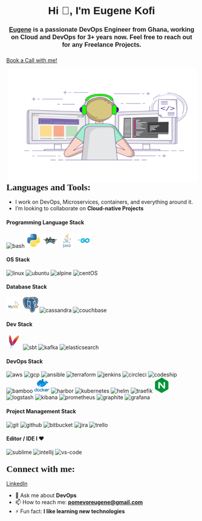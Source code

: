 <!-- Header Section -->
<h1 align="center"><font face="Arial">Hi 👋, I'm Eugene Kofi</font></h1>
<h3 align="center"><font face="Arial"><a href="https://www.linkedin.com/in/eugene-pomevor/" target="_blank" rel="noreferrer">Eugene</a> is a passionate DevOps Engineer from Ghana, working on Cloud and DevOps for 3+ years now. Feel free to reach out for any Freelance Projects.</font></h3>

<!-- Schedule a 1-on-1 Call Section -->
<h3 align="left"><font size="+2" face="Verdana"></font></h3>
<p align="left">
  <a href="https://topmate.io/YOUR-TOPMATE-USERNAME" target="_blank" rel="noreferrer"> Book a Call with me! </a>
</p>

<!-- GIF -->
<img align="right" height="300" width="500" src="https://raw.githubusercontent.com/mikonoid/mikonoid/main/images/gifs/coder3.gif" />

<!-- Languages and Tools Section -->
<h3 align="left"><font size="+2" face="Verdana">Languages and Tools:</font></h3>

- I work on DevOps, Microservices, containers, and everything around it.
- I’m looking to collaborate on **Cloud-native Projects**

#### Programming Language Stack
<p align="left">
<img src="https://www.vectorlogo.zone/logos/gnu_bash/gnu_bash-icon.svg" alt="bash" width="40" height="40"/>  
<img src="https://raw.githubusercontent.com/github/explore/master/topics/python/python.png" alt="python" width="40" height="40"/> 
<img src="https://raw.githubusercontent.com/github/explore/master/topics/groovy/groovy.png" alt="groovy" width="40" height="40"/>  
<img src="https://raw.githubusercontent.com/github/explore/master/topics/java/java.png" alt="java" width="40" height="40"/>  
<img src="https://raw.githubusercontent.com/github/explore/master/topics/go/go.png" alt="go" width="40" height="40"/> 
</p>

#### OS Stack
<p align="left">
<img src="https://brandlogos.net/wp-content/uploads/2020/03/Linux-logo.png" alt="linux" width="40" height="40"/>  
<img src="https://www.vectorlogo.zone/logos/ubuntu/ubuntu-icon.svg" alt="ubuntu" width="40" height="40"/>  
<img src="https://www.vectorlogo.zone/logos/alpinelinux/alpinelinux-icon.svg" alt="alpine" width="40" height="40"/> 
<img src="https://www.vectorlogo.zone/logos/centos/centos-icon.svg" alt="centOS" width="40" height="40"/> 
</p>

#### Database Stack
<p align="left">
<img src="https://raw.githubusercontent.com/github/explore/master/topics/mysql/mysql.png" alt="mysql" width="40" height="40"/>  
<img src="https://raw.githubusercontent.com/github/explore/master/topics/postgresql/postgresql.png" alt="postgresql" width="40" height="40"/>  
<img src="https://www.vectorlogo.zone/logos/apache_cassandra/apache_cassandra-icon.svg" alt="cassandra" width="40" height="40"/> 
<img src="https://www.vectorlogo.zone/logos/couchbase/couchbase-icon.svg" alt="couchbase" width="40" height="40"/> 
</p>

#### Dev Stack
<p align="left">
<img src="https://raw.githubusercontent.com/vscode-icons/vscode-icons/master/icons/file_type_maven.svg" alt="maven" width="40" height="40"/> 
<img src="https://www.vectorlogo.zone/logos/scala-sbt/scala-sbt-icon.svg" alt="sbt" width="40" height="40"/> 
<img src="https://www.vectorlogo.zone/logos/apache_kafka/apache_kafka-icon.svg" alt="kafka" width="40" height="40"/> 
<img src="https://www.vectorlogo.zone/logos/elastic/elastic-icon.svg" alt="elasticsearch" width="40" height="40"/> 
</p>

#### DevOps Stack 
<p align="left">
<img src="https://www.vectorlogo.zone/logos/amazon_aws/amazon_aws-icon.svg" alt="aws" width="40" height="40"/> 
<img src="https://www.vectorlogo.zone/logos/google_cloud/google_cloud-icon.svg" alt="gcp" width="40" height="40"/>  
<img src="https://www.vectorlogo.zone/logos/ansible/ansible-icon.svg" alt="ansible" width="40" height="40"/> 
<img src="https://www.vectorlogo.zone/logos/terraformio/terraformio-icon.svg" alt="terraform" width="40" height="40"/> 
<img src="https://www.vectorlogo.zone/logos/jenkins/jenkins-icon.svg" alt="jenkins" width="40" height="40"/>  
<img src="https://www.vectorlogo.zone/logos/circleci/circleci-icon.svg" alt="circleci" width="40" height="40"/> 
<img src="https://www.vectorlogo.zone/logos/codeship/codeship-icon.svg" alt="codeship" width="40" height="40"/> 
<img src="https://www.vectorlogo.zone/logos/atlassian_bamboo/atlassian_bamboo-icon.svg" alt="bamboo" width="40" height="40"/> 
<img src="https://raw.githubusercontent.com/github/explore/master/topics/docker/docker.png" alt="docker" width="40" height="40"/>  
<img src="https://www.vectorlogo.zone/logos/goharborio/goharborio-icon.svg" alt="harbor" width="40" height="40"/> 
<img src="https://www.vectorlogo.zone/logos/kubernetes/kubernetes-icon.svg" alt="kubernetes" width="40" height="40"/>  
<img src="https://www.vectorlogo.zone/logos/helmsh/helmsh-icon.svg" alt="helm" width="40" height="40"/> 
<img src="https://www.vectorlogo.zone/logos/traefikio/traefikio-icon.svg" alt="traefik" width="40" height="40"/> 
<img src="https://raw.githubusercontent.com/github/explore/master/topics/nginx/nginx.png" alt="nginx" width="40" height="40"/>  
<img src="https://www.vectorlogo.zone/logos/elasticco_logstash/elasticco_logstash-icon.svg" alt="logstash" width="40" height="40"/> 
<img src="https://www.vectorlogo.zone/logos/elasticco_kibana/elasticco_kibana-icon.svg" alt="kibana" width="40" height="40"/> 
<img src="https://www.vectorlogo.zone/logos/prometheusio/prometheusio-icon.svg" alt="prometheus" width="40" height="40"/> 
<img src="https://www.vectorlogo.zone/logos/graphiteapp/graphiteapp-icon.svg" alt="graphite" width="40" height="40"/> 
<img src="https://www.vectorlogo.zone/logos/grafana/grafana-icon.svg" alt="grafana" width="40" height="40"/> 
</p>

#### Project Management Stack
<p align="left">
<img src="https://www.vectorlogo.zone/logos/git-scm/git-scm-icon.svg" alt="git" width="40" height="40"/>  
<img src="https://www.vectorlogo.zone/logos/github/github-icon.svg" alt="github" width="40" height="40"/> 
<img src="https://www.vectorlogo.zone/logos/bitbucket/bitbucket-icon.svg" alt="bitbucket" width="40" height="40"/>  
<img src="https://www.vectorlogo.zone/logos/atlassian_jira/atlassian_jira-icon.svg" alt="jira" width="40" height="40"/> 
<img src="https://www.vectorlogo.zone/logos/trello/trello-icon.svg" alt="trello" width="40" height="40"/>
</p>

#### Editor / IDE I ♥
<p align="left">
<img src="https://cdn.worldvectorlogo.com/logos/sublime-text.svg" alt="sublime" width="40" height="40"/> 
<img src="https://cdn.worldvectorlogo.com/logos/intellij-idea-1.svg" alt="intellij" width="40" height="40"/> 
<img src="https://www.vectorlogo.zone/logos/visualstudio_code/visualstudio_code-icon.svg" alt="vs-code" width="40" height="40"/> 
</p>

<!-- Contact Section -->
<h3 align="left"><font size="+2" face="Verdana">Connect with me:</font></h3>
<p align="left">
<a href="https://www.linkedin.com/in/eugene-pomevor/" target="_blank">LinkedIn</a>
</p>

- 💬 Ask me about **DevOps**
- 📫 How to reach me: **[pomevoreugene@gmail.com](mailto:pomevoreugene@gmail.com)**
- ⚡ Fun fact: **I like learning new technologies**



